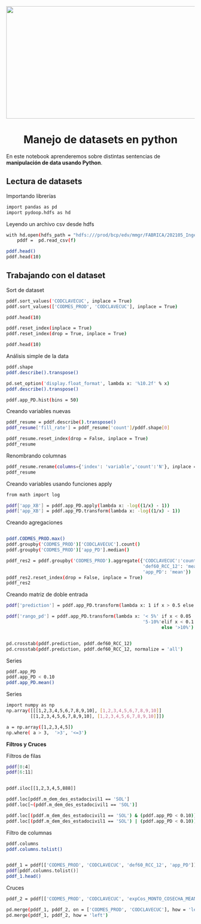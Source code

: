 

<div>
<img src="img/workshop.PNG" width="600" height="300" align="center"/>
</div> 

<h1 align="center"> Manejo de datasets en python </h1>

En este notebook aprenderemos sobre distintas sentencias de **manipulación de data usando Python**.


## <a name='Lectura de datasets'>Lectura de datasets</a>


Importando librerías 

```Bash
import pandas as pd
import pydoop.hdfs as hd
```

Leyendo un archivo csv desde hdfs

```Bash
with hd.open(hdfs_path = "hdfs:///prod/bcp/edv/mmgr/FABRICA/202105_Ingesta_de_tablas/master_nocli_descon_resume.csv") as f:
    pddf =  pd.read_csv(f)

pddf.head()
pddf.head(10)
```


## <a name='Trabajando con el dataset'>Trabajando con el dataset</a>

Sort de dataset

```Bash
pddf.sort_values('CODCLAVECUC', inplace = True)
pddf.sort_values(['CODMES_PROD', 'CODCLAVECUC'], inplace = True)

pddf.head(10)

pddf.reset_index(inplace = True)
pddf.reset_index(drop = True, inplace = True)

pddf.head(10)
```

Análisis simple de la data

```Bash
pddf.shape
pddf.describe().transpose()

pd.set_option('display.float_format', lambda x: '%10.2f' % x)
pddf.describe().transpose()

pddf.app_PD.hist(bins = 50)

```

Creando variables nuevas

```Bash
pddf_resume = pddf.describe().transpose()
pddf_resume['fill_rate'] = pddf_resume['count']/pddf.shape[0]

pddf_resume.reset_index(drop = False, inplace = True)
pddf_resume
```


Renombrando columnas

```Bash
pddf_resume.rename(columns={'index': 'variable','count':'N'}, inplace = True)
pddf_resume
```



Creando variables usando funciones apply

```Bash
from math import log

pddf['app_XB'] = pddf.app_PD.apply(lambda x: -log((1/x) - 1))
pddf['app_XB'] = pddf.app_PD.transform(lambda x: -log((1/x) - 1))

```

Creando agregaciones
```Bash

pddf.CODMES_PROD.max()
pddf.groupby('CODMES_PROD')['CODCLAVECUC'].count()
pddf.groupby('CODMES_PROD')['app_PD'].median()

pddf_res2 = pddf.groupby('CODMES_PROD').aggregate({'CODCLAVECUC':'count',
                                                   'def60_RCC_12': 'mean', 
                                                   'app_PD': 'mean'})
pddf_res2.reset_index(drop = False, inplace = True)
pddf_res2
```


Creando matriz de doble entrada

```Bash
pddf['prediction'] = pddf.app_PD.transform(lambda x: 1 if x > 0.5 else 0)

pddf['rango_pd'] = pddf.app_PD.transform(lambda x: '< 5%' if x < 0.05 
                                                   '5-10%'elif x < 0.1
                                                          else '>10%')


pd.crosstab(pddf.prediction, pddf.def60_RCC_12)
pd.crosstab(pddf.prediction, pddf.def60_RCC_12, normalize = 'all')
```


Series

```Bash
pddf.app_PD
pddf.app_PD < 0.10
pddf.app_PD.mean()
```

Series

```Bash
import numpy as np
np.array([[[1,2,3,4,5,6,7,8,9,10], [1,2,3,4,5,6,7,8,9,10]]
         [[1,2,3,4,5,6,7,8,9,10], [1,2,3,4,5,6,7,8,9,10]]])

a = np.array([1,2,3,4,5])
np.where( a > 3,  '>3', '<=3')


```


**Filtros y Cruces**

Filtros de filas

```Bash
pddf[0:4]
pddf[6:11]


pddf.iloc[[1,2,3,4,5,888]]

pddf.loc[pddf.m_dem_des_estadocivil1 == 'SOL']
pddf.loc[~(pddf.m_dem_des_estadocivil1 == 'SOL')]

pddf.loc[(pddf.m_dem_des_estadocivil1 == 'SOL') & (pddf.app_PD < 0.10)]
pddf.loc[(pddf.m_dem_des_estadocivil1 == 'SOL') | (pddf.app_PD < 0.10)]

```



Filtro de columnas

```Bash
pddf.columns
pddf.columns.tolist()


pddf_1 = pddf[['CODMES_PROD', 'CODCLAVECUC', 'def60_RCC_12', 'app_PD']]
pddf[pddf.columns.tolist()]
pddf_1.head()
```



Cruces

```Bash
pddf_2 = pddf[['CODMES_PROD', 'CODCLAVECUC', 'expCos_MONTO_COSECHA_MEANPREV24', 'FLG_SF_DIS_CAL_CPP24_100_6']]

pd.merge(pddf_1, pddf_2, on = ['CODMES_PROD', 'CODCLAVECUC'], how = 'left')
pd.merge(pddf_1, pddf_2, how = 'left')

```







































